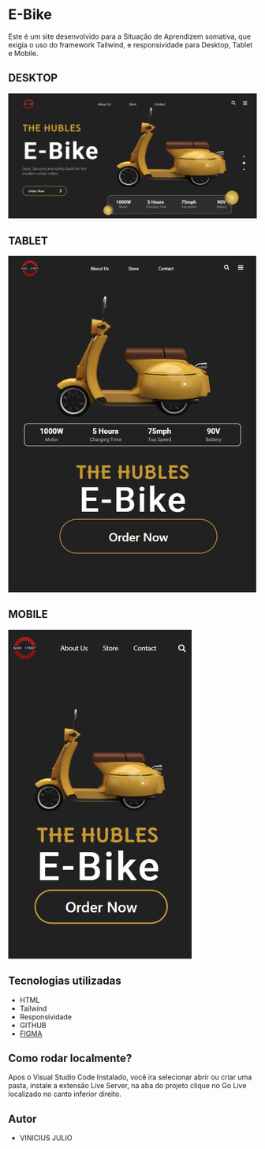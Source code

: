 # E-Bike
Este é um site desenvolvido para a Situação de Aprendizem somativa, que exigia o uso do framework Tailwind, e responsividade para Desktop, Tablet e Mobile.

## DESKTOP
![](./img/desktop.png)

## TABLET
![](./img/tablet.png)

## MOBILE
![](./img/celular.png)

## Tecnologias utilizadas
 * HTML
 * Tailwind
 * Responsividade
 * GITHUB
 * [FIGMA](<https://www.figma.com/design/Q77QzZNMl952Rp60UOtsKL/Lima-Atividade-e-bike--Copy-?node-id=0-1&p=f&t=J83wLRpXqvzLpz8N-0>)

  ## Como rodar localmente?
 Apos o Visual Studio Code Instalado, você ira selecionar abrir ou criar uma pasta, instale a extensão Live Server, na aba do projeto clique no Go Live localizado no canto inferior direito.


  ## Autor
* VINICIUS JULIO